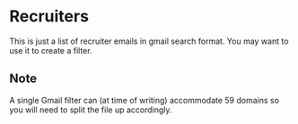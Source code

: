 # Recruiters

This is just a list of recruiter emails in gmail search format. You may want to use it to create a filter.

## Note ##

A single Gmail filter can (at time of writing) accommodate 59 domains so you will need to split the file up accordingly.
